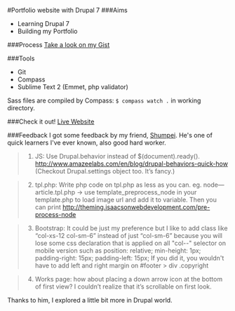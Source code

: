 #Portfolio website with Drupal 7
###Aims
* Learning Drupal 7
* Building my Portfolio

###Process
[Take a look on my  Gist](https://gist.github.com/wataruoguchi/9da00a876961b8e3aff2)

###Tools
* Git
* Compass
* Sublime Text 2 (Emmet, php validator)

Sass files are compiled by Compass: ``$ compass watch .`` in working directory.

###Check it out!
[Live Website](wataruoguchi.com)

###Feedback
I got some feedback by my friend, [Shumpei](https://github.com/shumpeiKishi/). He's one of quick learners I've ever known, also good hard worker.

>1. JS: Use Drupal.behavior instead of $(document).ready(). http://www.amazeelabs.com/en/blog/drupal-behaviors-quick-how (Checkout Drupal.settings object too. It’s fancy.)

>2. tpl.php: Write php code on tpl.php as less as you can.
eg. node—article.tpl.php -> use template_preprocess_node in your template.php to load image url and add it to variable. Then you can print
http://theming.isaacsonwebdevelopment.com/pre-process-node

>3. Bootstrap: It could be just my preference but I like to add class like “col-xs-12 col-sm-6” instead of just “col-sm-6” because you will lose some css declaration that is applied on all "col-*-*" selector on mobile version such as position: relative; min-height: 1px; padding-right: 15px; padding-left: 15px;
If you did it, you wouldn't have to add left and right margin on #footer > div .copyright

>4. Works page: how about placing a down arrow icon at the bottom of first view? I couldn’t realize that it’s scrollable on first look.

Thanks to him, I explored a little bit more in Drupal world.
